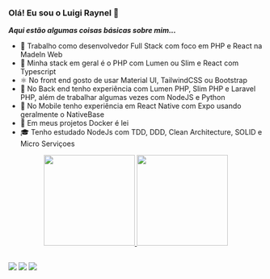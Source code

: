 ### Olá! Eu sou o Luigi Raynel 👋

***Aqui estão algumas coisas básicas sobre mim...***

- 🔭 Trabalho como desenvolvedor Full Stack com foco em PHP e React na MadeIn Web
- 🌱 Minha stack em geral é o PHP com Lumen ou Slim e React com Typescript
- ⚛ No front end gosto de usar Material UI, TailwindCSS ou Bootstrap
- 💎 No Back end tenho experiência com Lumen PHP, Slim PHP e Laravel PHP, além de trabalhar algumas vezes com NodeJS e Python
- 📱 No Mobile tenho experiência em React Native com Expo usando geralmente o NativeBase
- 🐳 Em meus projetos Docker é lei
- 🎓 Tenho estudado NodeJs com TDD, DDD, Clean Architecture, SOLID e Micro Serviçoes


<div align="center">
  <a href="https://github.com/luigi-raynel-dev">
  <img height="180em" src="https://github-readme-stats.vercel.app/api?username=luigi-raynel-dev&show_icons=true&theme=dracula&include_all_commits=true&count_private=true"/>
  <img height="180em" src="https://github-readme-stats.vercel.app/api/top-langs/?username=luigi-raynel-dev&layout=compact&langs_count=7&theme=dracula"/>
</div>
  
   ##
 
<div> 
    <a href="https://www.linkedin.com/in/luigi-raynel" target="_blank"><img src="https://img.shields.io/badge/-LinkedIn-%230077B5?style=for-the-badge&logo=linkedin&logoColor=white" target="_blank"></a> 
  <a href="https://instagram.com/luigiraynel21" target="_blank"><img src="https://img.shields.io/badge/-Instagram-%23E4405F?style=for-the-badge&logo=instagram&logoColor=white" target="_blank"></a>
 <a href = "mailto:devluigiraynel@gmail.com"><img src="https://img.shields.io/badge/-Gmail-%23333?style=for-the-badge&logo=gmail&logoColor=white" target="_blank"></a>
 
</div>
